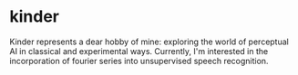 # kinder

Kinder represents a dear hobby of mine: exploring the world of perceptual AI in classical and experimental ways. Currently, I'm interested in the incorporation of fourier series into unsupervised speech recognition.
